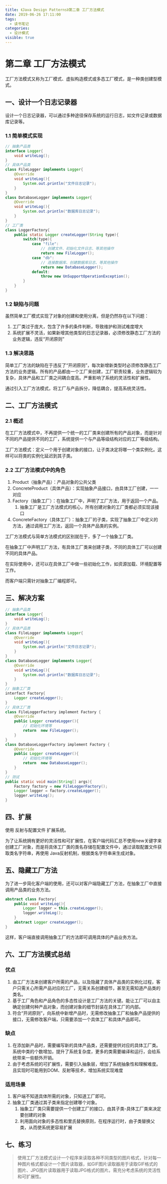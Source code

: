```yaml
---
title: 《Java Design Patterns》第二章 工厂方法模式
date: 2019-06-26 17:11:00
tags: 
  - 读书笔记
categories:
  - 设计模式
visible: true
---
```


# 第二章 工厂方法模式

工厂方法模式又称为工厂模式、虚拟构造模式或多态工厂模式，是一种类创建型模式。

## 一、设计一个日志记录器

设计一个日志记录器，可以通过多种途径保存系统的运行日志，如文件记录或数据库记录等。

### 1.1 简单模式实现

```java
// 抽象产品类
interface Logger{
    void writeLog();
}
// 具体产品类
class FileLogger implements Logger{
    @Override
    void writeLog(){
        System.out.println("文件日志记录");
    }
}
class DatabaseLogger implements Logger{
    @Override
    void writeLog(){
        System.out.println("数据库日志记录");
    }
}
// 工厂类
class LoggerFactory{
    public static Logger createLogger(String type){
        switch(type){
            case "file":
                // 创建文件、初始化文件日志、等其他操作
                return new FileLogger();
            case "db":
                // 连接数据库、创建数据库日志、等其他操作
                return new DatabaseLogger();
            default:
                throw new UnSupportOperationException();
        }
    }
}
```

### 1.2 缺陷与问题

虽然简单工厂模式实现了对象的创建和使用分离，但是仍然存在以下问题：

1. 工厂类过于庞大，包含了许多的条件判断，导致维护和测试难度增大
2. 系统扩展不灵活，如果新增其他类型的日志记录器，必须修改静态工厂方法的业务逻辑，违反“开闭原则”

### 1.3 解决思路

简单工厂方法的缺陷在于违反了“开闭原则”，每次新增新类型时必须修改静态工厂方法的业务逻辑。所有的产品都由一个工厂来创建，工厂职责较重，业务逻辑较为复杂，具体产品和工厂类之间耦合度高。严重影响了系统的灵活性和扩展性。

通过引入工厂方法模式，将工厂与产品拆分，降低耦合，提高系统灵活性。

## 二、工厂方法模式

### 2.1 概述

在工厂方法模式中，不再提供一个统一的工厂类来创建所有的产品对象，而是针对不同的产品提供不同的工厂，系统提供一个与产品等级结构对应的工厂等级结构。

工厂方法模式：定义一个用于创建对象的接口，让子类决定将哪一个类实例化。这样可以将类的实例化延迟到其子类。

### 2.2 工厂方法模式中的角色

1. Product（抽象产品）：产品对象的公共父类
2. ConcreteProduct（具体产品）：实现抽象产品接口，由具体工厂创建，一一对应
3. Factory（抽象工厂）：在抽象工厂中，声明了工厂方法，用于返回一个产品。
   1. 抽象工厂是工厂方法模式的核心，所有创建对象的工厂类都必须实现该接口
4. ConcreteFactory（具体工厂）：抽象工厂的子类，实现了抽象工厂中定义的方法，通过调用工厂方法，返回一个具体产品类的实例。

工厂方法模式与简单方法模式的区别就在于，多了一个抽象工厂类。

在抽象工厂中声明工厂方法，有具体工厂类来创建子类，不同的具体工厂可以创建不同的具体产品。

在实际使用中，还可以在具体工厂中做一些初始化工作，如资源加载、环境配置等工作。

而客户端只需针对抽象工厂编程即可。

## 三、解决方案

```java
// 抽象产品类
interface Logger{
    void writeLog();
}
// 具体产品类
class FileLogger implements Logger{
    @Override
    void writeLog(){
        System.out.println("文件日志记录");
    }
}
class DatabaseLogger implements Logger{
    @Override
    void writeLog(){
        System.out.println("数据库日志记录");
    }
}
// 抽象工厂类
interfact Factory{
    Logger createLogger();
}
// 具体工厂类
class FileLoggerFactory implement Factory {
    @Override
    public Logger createLogger(){
        // 初始化环境等
        return  new FileLogger();
    }
}
class DatabaseLoggerFactory implement Factory {
    @Override
    public Logger createLogger(){
        // 初始化环境等
        return  new DatabaseLogger();
    }
}
// 测试
public static void main(String[] args){
    Factory factory = new FileLoggerFactory();
    Logger logger = factory.createLogger();
    logger.writeLog();
}
```

## 四、扩展

使用 反射与配置文件 扩展系统。

为了让系统拥有更好的灵活性和可扩展性，在客户端代码汇总不使用new关键字来创建工厂对象，而是将具体工厂类的类名存储在配置文件中，通过读取配置文件获取类名字符串，再使用 Java反射机制，根据类名字符串来生成对象。

## 五、隐藏工厂方法

为了进一步简化客户端的使用，还可以对客户端隐藏工厂方法，在抽象工厂中直接调用产品类的业务方法。

```java
abstract class Factory{
    public void writeLog(){
        Logger logger = this.createLogger();
        logger.writeLog();
    }
    abstract Logger createLogger();
}
```

这样，客户端直接调用抽象工厂的方法即可调用具体的产品业务方法。

## 六、工厂方法模式总结

### 优点

1. 由工厂方法来创建客户所需的产品，以及隐藏了具体产品类的实例化过程，客户只需关心所需产品对应的工厂，无需关系创建细节，甚至无需知道产品类的类名。
2. 基于工厂角色和产品角色的多态性设计是工厂方法的关键。能让工厂可以自主确定创建何种产品对象，而创建对象的细节封装在具体工厂的内部。
3. 符合“开闭原则”，向系统中新增产品时，无需修改抽象工厂和抽象产品提供的接口，无需修改客户端，只需要添加一个具体工厂和具体产品即可。

### 缺点

1. 在添加新产品时，需要编写新的具体产品类，还需要提供对应的具体工厂类。系统中类的个数增加，提升了系统复杂度，更多的类需要编译和运行，会给系统带来一些额外开销。
2. 由于考虑系统的可扩展性，需要引入抽象层，增加了系统抽象性和理解难度。且实现时可能用到DOM、反射等技术，增加系统实现难度

### 适用场景

1. 客户端不知道具体所需的对象，只知道工厂即可。
2. 抽象工厂类通过其子类来指定创建哪个对象。
   1. 抽象工厂类只需要提供一个创建工厂的接口，由其子类-具体工厂类来决定要创建的对象
   2. 利用面向对象的多态性和里氏替换原则，在程序运行时，由子类替换父类，从而使系统更容易扩展

## 七、练习

> 使用工厂方法模式设计一个程序来读取各种不同类型的图片格式，针对每一种图片格式都设计一个图片读取器，如GIF图片读取器用于读取GIF格式的图片、JPG图片读取器用于读取JPG格式的图片。需充分考虑系统的灵活性和可扩展性。